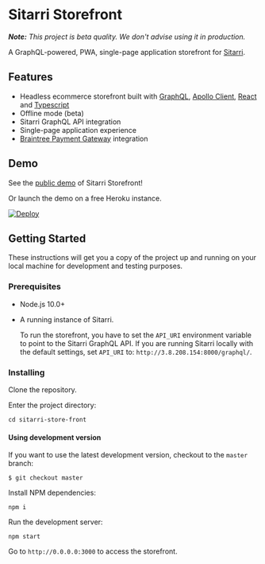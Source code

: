 # Sitarri Storefront

_**Note:** This project is beta quality. We don't advise using it in production._

A GraphQL-powered, PWA, single-page application storefront for [Sitarri](https://erocery.com).

## Features

- Headless ecommerce storefront built with [GraphQL](https://graphql.org/), [Apollo Client](https://www.apollographql.com/client), [React](https://reactjs.org/) and [Typescript](https://www.typescriptlang.org/)
- Offline mode (beta)
- Sitarri GraphQL API integration
- Single-page application experience
- [Braintree Payment Gateway](https://www.braintreepayments.com/) integration

## Demo

See the [public demo](http://erocery.com) of Sitarri Storefront!

Or launch the demo on a free Heroku instance.

[![Deploy](https://www.herokucdn.com/deploy/button.svg)](https://heroku.com/deploy)

## Getting Started

These instructions will get you a copy of the project up and running on your local machine for development and testing purposes.

### Prerequisites

- Node.js 10.0+
- A running instance of Sitarri.

  To run the storefront, you have to set the `API_URI` environment variable to point to the Sitarri GraphQL API. If you are running Sitarri locally with the default settings, set `API_URI` to: `http://3.8.208.154:8000/graphql/`.

### Installing

Clone the repository.

Enter the project directory:

```
cd sitarri-store-front
```

#### Using development version

If you want to use the latest development version, checkout to the `master` branch:

```
$ git checkout master
```

Install NPM dependencies:

```
npm i
```

Run the development server:

```
npm start
```

Go to `http://0.0.0.0:3000` to access the storefront.

